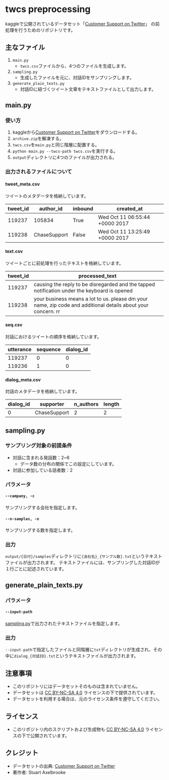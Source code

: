# twcs preprocessing

kaggleで公開されているデータセット「[Customer Support on Twitter](https://www.kaggle.com/datasets/thoughtvector/customer-support-on-twitter)」
の前処理を行うためのリポジトリです。

## 主なファイル

1. `main.py`
	- `twcs.csv`ファイルから、4つのファイルを生成します。
2. `sampling.py`
	- 生成したファイルを元に、対話IDをサンプリングします。
3. `generate_plain_texts.py`
	- 対話IDに紐づくツイート文章をテキストファイルとして出力します。

## main.py

### 使い方

1. kaggleから[Customer Support on Twitter](https://www.kaggle.com/datasets/thoughtvector/customer-support-on-twitter)をダウンロードする。
2. `archive.zip`を解凍する。
3. `twcs.csv`を`main.py`と同じ階層に配置する。
4. `python main.py --twcs-path twcs.csv`を実行する。
5. `output`ディレクトリに4つのファイルが出力される。

### 出力されるファイルについて

#### tweet_meta.csv

ツイートのメタデータを格納しています。

| tweet_id | author_id    | inbound | created_at                     |
| -------- | ------------ | ------- | ------------------------------ |
| 119237   | 105834       | True    | Wed Oct 11 06:55:44 +0000 2017 |
| 119238   | ChaseSupport | False   | Wed Oct 11 13:25:49 +0000 2017 |

#### text.csv

ツイートごとに前処理を行ったテキストを格納しています。

| tweet_id | processed_text                                                                                               |
| -------- | ------------------------------------------------------------------------------------------------------------ |
| 119237   | causing the reply to be disregarded and the tapped notification under the keyboard is opened                 |
| 119238   | your business means a lot to us. please dm your name, zip code and additional details about your concern. rr |

#### seq.csv

対話におけるツイートの順序を格納しています。

| utterance | sequence | dialog_id |
| --------- | -------- | --------- |
| 119237    | 0        | 0         |
| 119236    | 1        | 0         |

#### dialog_meta.csv

対話のメタデータを格納しています。

| dialog_id | supporter    | n_authors | length |
| --------- | ------------ | --------- | ------ |
| 0         | ChaseSupport | 2         | 2      |

## sampling.py

### サンプリング対象の前提条件

- 対話に含まれる発話数：2~6
	- データ数の分布の関係でこの設定にしています。
- 対話に参加している話者数：2

### パラメータ

#### `--campany, -c`

サンプリングする会社を指定します。

#### `--n-samples, -n`

サンプリングする数を指定します。

### 出力

`output/{日付}/samples`ディレクトリに`{会社名}_{サンプル数}.txt`というテキストファイルが出力されます。
テキストファイルには、サンプリングした対話IDが１行ごとに記述されています。

## generate_plain_texts.py

### パラメータ

#### `--input-path`

[sampling.py](#samplingpy)で出力されたテキストファイルを指定します。

### 出力

`--input-path`で指定したファイルと同階層に`txt`ディレクトリが生成され、その中に`dialog_{対話ID}.txt`というテキストファイルが出力されます。

## 注意事項

- このリポジトリにはデータセットそのものは含まれていません。
- データセットは [CC BY-NC-SA 4.0](https://creativecommons.org/licenses/by-nc-sa/4.0/) ライセンスの下で提供されています。
- データセットを利用する場合は、元のライセンス条件を遵守してください。

## ライセンス

- このリポジトリ内のスクリプトおよび生成物も [CC BY-NC-SA 4.0](https://creativecommons.org/licenses/by-nc-sa/4.0/) ライセンスの下で公開されています。

## クレジット

- データセットの出典: [Customer Support on Twitter](https://www.kaggle.com/datasets/thoughtvector/customer-support-on-twitter)
- 著作者: Stuart Axelbrooke
